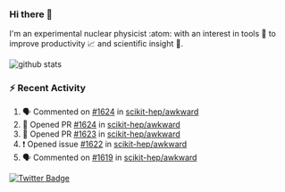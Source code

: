### Hi there 👋 

I'm an experimental nuclear physicist :atom: with an interest in tools :wrench: to improve productivity :chart_with_upwards_trend: and scientific insight :telescope:.

![github stats](https://github-readme-stats.vercel.app/api?username=agoose77&show_icons=true&hide_rank=true&hide_title=true&bg_color=30,e76445,904e95&text_color=efe3ec&icon_color=efe3ec)
<!--
**agoose77/agoose77** is a ✨ _special_ ✨ repository because its `README.md` (this file) appears on your GitHub profile.

Here are some ideas to get you started:

- 🔭 I’m currently working on ...
- 🌱 I’m currently learning ...
- 👯 I’m looking to collaborate on ...
- 🤔 I’m looking for help with ...
- 💬 Ask me about ...
- 📫 How to reach me: ...
- 😄 Pronouns: ...
- ⚡ Fun fact: ...
-->

### :zap: Recent Activity
<!--START_SECTION:activity-->
1. 🗣 Commented on [#1624](https://github.com/scikit-hep/awkward/issues/1624) in [scikit-hep/awkward](https://github.com/scikit-hep/awkward)
2. 💪 Opened PR [#1624](https://github.com/scikit-hep/awkward/pull/1624) in [scikit-hep/awkward](https://github.com/scikit-hep/awkward)
3. 💪 Opened PR [#1623](https://github.com/scikit-hep/awkward/pull/1623) in [scikit-hep/awkward](https://github.com/scikit-hep/awkward)
4. ❗️ Opened issue [#1622](https://github.com/scikit-hep/awkward/issues/1622) in [scikit-hep/awkward](https://github.com/scikit-hep/awkward)
5. 🗣 Commented on [#1619](https://github.com/scikit-hep/awkward/issues/1619) in [scikit-hep/awkward](https://github.com/scikit-hep/awkward)
<!--END_SECTION:activity-->


[![Twitter Badge](https://img.shields.io/twitter/follow/agoose77?style=flat-square&logo=Twitter&logoColor=white&color=cornflowerblue)](https://twitter.com/agoose77)
